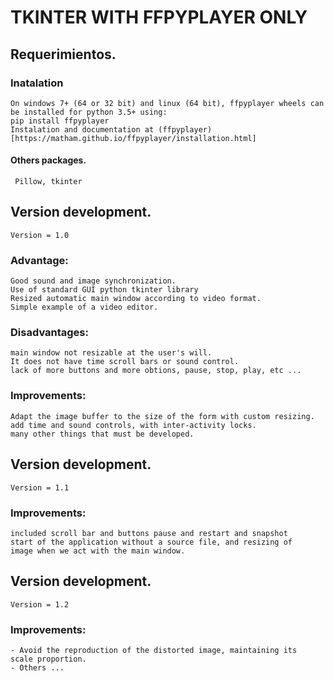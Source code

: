 # TKINTER WITH FFPYPLAYER ONLY
## Requerimientos.
### Inatalation
    On windows 7+ (64 or 32 bit) and linux (64 bit), ffpyplayer wheels can be installed for python 3.5+ using:
    pip install ffpyplayer
    Instalation and documentation at (ffpyplayer)[https://matham.github.io/ffpyplayer/installation.html]
#### Others packages.
     Pillow, tkinter
## Version development.
    Version = 1.0
### Advantage:
    Good sound and image synchronization. 
    Use of standard GUI python tkinter library
    Resized automatic main window according to video format.
    Simple example of a video editor.
### Disadvantages:
    main window not resizable at the user's will.
    It does not have time scroll bars or sound control.
    lack of more buttons and more obtions, pause, stop, play, etc ...
### Improvements:
    Adapt the image buffer to the size of the form with custom resizing.
    add time and sound controls, with inter-activity locks.
    many other things that must be developed.
## Version development.
    Version = 1.1
### Improvements:
    included scroll bar and buttons pause and restart and snapshot
    start of the application without a source file, and resizing of
    image when we act with the main window.
## Version development.
    Version = 1.2
### Improvements:
    - Avoid the reproduction of the distorted image, maintaining its 
    scale proportion.
    - Others ...

